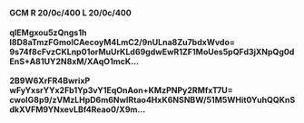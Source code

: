#### GCM R 20/0c/400 L 20/0c/400
**qlEMgxou5zQngs1h**<br/>**l8D8aTmzFGmolCAecoyM4LmC2/9nULna8Zu7bdxWvdo=**<br/>**9s74f8cFvzCKLnp01orMuUrKLd69gdwEwR1ZF1MoUes5pQFd3jXNpQg0dEnS+A81UY2N8xM/XAqO1mcK...**<br/><br/>
**2B9W6XrFR4BwrixP**<br/>**wFyYxsrYYx2Fb1Yp3vY1EqOnAon+KMzPNPy2RMfxT7U=**<br/>**cwoIG8p9/zVMzLHpD6m6NwIRtao4HxK6NSNBW/51M5WHit0YuhQQKnSdkXVFM9YNxevLBf4Reao0/X9m...**